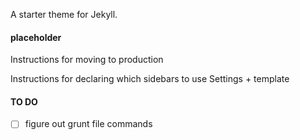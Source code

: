 A starter theme for Jekyll.


#### placeholder
Instructions for moving to production

Instructions for declaring which sidebars to use
Settings + template

#### TO DO
- [ ] figure out grunt file commands
